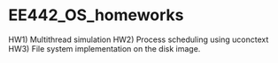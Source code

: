 # EE442_OS_homeworks

HW1) Multithread simulation
HW2) Process scheduling using uconctext
HW3) File system implementation on the disk image.
